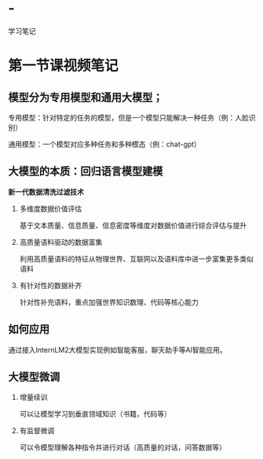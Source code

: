 # -
学习笔记
# 第一节课视频笔记

## **模型分为专用模型和通用大模型；**

专用模型：针对特定的任务的模型，但是一个模型只能解决一种任务（例：人脸识别）

通用模型：一个模型对应多种任务和多种模态（例：chat-gpt）

## **大模型的本质：回归语言模型建模**

**新一代数据清洗过滤技术**

1. 多维度数据价值评估

   基于文本质量、信息质量、信息密度等维度对数据价值进行综合评估与提升

2. 高质量语料驱动的数据富集

   利用高质量语料的特征从物理世界、互联网以及语料库中进一步富集更多类似语料

3. 有针对性的数据补齐

   针对性补充语料，重点加强世界知识数理、代码等核心能力

## 如何应用

通过接入InternLM2大模型实现例如智能客服，聊天助手等AI智能应用。

## 大模型微调

1. 增量续训

   可以让模型学习到垂直领域知识（书籍，代码等）

2. 有监督微调

   可以令模型理解各种指令并进行对话（高质量的对话，问答数据等）
